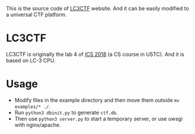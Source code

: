 This is the source code of [LC3CTF](https://lc3ctf.co) website. And it can be easily modified to a universal CTF platform.
# LC3CTF
LC3CTF is originally the lab 4 of [ICS 2018](https://acsa.ustc.edu.cn/ics) (a CS course in USTC). And it is based on LC-3 CPU.

# Usage
- Modify files in the example directory and then move them outside ```mv examples/* ./```.
- Run ```python3 dbinit.py``` to generate ```ctf.db```.
- Then use ```python3 server.py``` to start a temporary server, or use uwsgi with nginx/apache.
